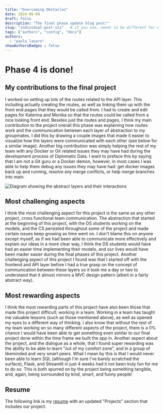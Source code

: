 ```yaml
---
title: "Overcoming Obstacles"
date: 2024-06-09
draft: false
description: "The final phase update blog post!"
slug: "individual-post-six"   # if you use, needs to be different for every post
tags: ["authors", "config", "docs"]
authors:
  - "paolo_lanaro"
showAuthorsBadges : false 
---
```


# Phase 4 is done!

## My contributions to the final project
I worked on setting up lots of the routes related to the API layer. This including actually creating the routes, as well as linking them up
with the front end pages that they would be called from. I had to create and edit pages for Katerina and Monika so that the routes could be
called from a nice looking front end. Besides just the routes and pages, I think my main contribution to the project overall this phase was
explaining how routes work and the communication between each layer of abstraction to my groupmates. I did this by drawing a couple images
that made it easier to visualize how the layers were communicated with each other (see below for a similar image). Another big contribution
was simply helping the rest of my team with any Docker or Git related issues they may have had during the development process of Diplomatic
Data. I want to preface this by saying that I am not a Git guru or a Docker demon, however, in most cases I was able to help them debug any
issues they may have had: get docker images back up and running, resolve any merge conflicts, or help merge branches into main.

![Diagram showing the abstract layers and their interactions](/images/diagram.png)

## Most challenging aspects
I think the most challenging aspect for this project is the same as any other project, cross functional team communication. The abstraction
that started at the beginning of this project, with the DS students working on the models, and the CS persisted throughout some of the project
and made certain issues keep growing as time went on. I don't blame this on anyone except myself, as if we had been able to communicate more
effectively and explain our ideas in a more clear way, I think the DS students would have had an easier time implementing their models, and
our lives would have been mader easier during the final phases of this project. Another challenging aspect of this project I found was that
I started off with the frontend and API layer before I had a true grasp on the concept of communication between these layers so it took me
a day or two to understand that it almost mirrors a MVC design pattern (albeit in a fairly abstract way). 

## Most rewarding aspects

I think the most rewarding parts of this project have also been those that made this project difficult; working in a team. Working in a team
has taught me valuable lessons (such as those mentioned above), as well as opened my eyes to a different way of thinking. I also know that
without the rest of my team working on so many different aspects of the project, there is a 0% chance I would have been able to get something 
even similar to our final project done within the time frame we built the app in. Another aspect about the project, and the dialogue as a whole,
that I found super rewarding was the ability to be able to learn "out of my comfort zone", and in a group of likeminded and very smart peers.
What I mean by this is that I would never been able to learn SQL (although I'm sure I've barely scratched the surface), Flask, and Streamlit
in just 4 weeks had it not been truly fun for me to do so. This is both spurred on by the project being something tangible, and, again, being
surrounded by kind, smart, and funny people!

## Resume
The following link is my [resume](https://docs.google.com/document/d/1n55lwLp1Ym-Vet7t8-xu5DzQT_19Vrld6SdSSaRsLmA/edit?usp=sharing) with an
updated "Projects" section that includes our project.
